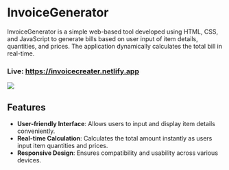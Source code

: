 # InvoiceGenerator

InvoiceGenerator is a simple web-based tool developed using HTML, CSS, and JavaScript to generate bills based on user input of item details, quantities, and prices. The application dynamically calculates the total bill in real-time.

### Live: https://invoicecreater.netlify.app

![](./Invoice%20Generator/Demo/Screenshot%202024-06-16%212821.png)

## Features

- **User-friendly Interface**: Allows users to input and display item details conveniently.
- **Real-time Calculation**: Calculates the total amount instantly as users input item quantities and prices.
- **Responsive Design**: Ensures compatibility and usability across various devices.


